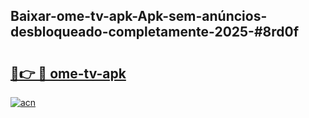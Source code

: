 ## Baixar-ome-tv-apk-Apk-sem-anúncios-desbloqueado-completamente-2025-#8rd0f

# <h2><a href="https://ainizakaria.my?title=ome-tv-apk&ref=22M">🔗👉 🔴 ome-tv-apk</a></h2>

[![acn](https://github.com/user-attachments/assets/0f9c940e-d8b0-45ae-aac7-cd30a18b3e1c)](https://ainizakaria.my?title=ome-tv-apk&ref=22M)

